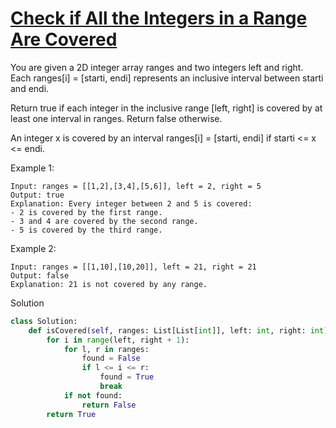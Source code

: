 # [Check if All the Integers in a Range Are Covered](https://leetcode.com/problems/check-if-all-the-integers-in-a-range-are-covered/description/)

You are given a 2D integer array ranges and two integers left and right. Each ranges[i] = [starti, endi] represents an 
inclusive interval between starti and endi.

Return true if each integer in the inclusive range [left, right] is covered by at least one interval in ranges. Return 
false otherwise.

An integer x is covered by an interval ranges[i] = [starti, endi] if starti <= x <= endi.

Example 1:
```
Input: ranges = [[1,2],[3,4],[5,6]], left = 2, right = 5
Output: true
Explanation: Every integer between 2 and 5 is covered:
- 2 is covered by the first range.
- 3 and 4 are covered by the second range.
- 5 is covered by the third range.
```
Example 2:
```
Input: ranges = [[1,10],[10,20]], left = 21, right = 21
Output: false
Explanation: 21 is not covered by any range.
```
Solution
```python
class Solution:
    def isCovered(self, ranges: List[List[int]], left: int, right: int) -> bool:
        for i in range(left, right + 1):
            for l, r in ranges:
                found = False
                if l <= i <= r:
                    found = True
                    break
            if not found:
                return False
        return True
```